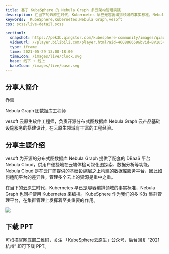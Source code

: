 ```yaml
---
title: 基于 KubeSphere 的 Nebula Graph 多云架构管理实践
description: 在当下的云原生时代，Kubernetes 早已是容器编排领域的事实标准，Nebula Graph 也同样使用 Kubernetes 来编排，KubeSphere 作为我们的多 K8s 集群管理平台，在集群管理上发挥着至关重要的作用。
keywords:  KubeSphere,Kubernetes,Nebula Graph,vesoft
css: scss/live-detail.scss

section1:
  snapshot: https://pek3b.qingstor.com/kubesphere-community/images/qiaolei-hangzhou.jpeg
  videoUrl: //player.bilibili.com/player.html?aid=460886659&bvid=BV1u5411M7hr&cid=347153258&page=1&high_quality=1
  type: iframe
  time: 2021-05-29 13:00-18:00
  timeIcon: /images/live/clock.svg
  base: 线下 + 线上
  baseIcon: /images/live/base.svg
---
```


## 分享人简介

乔雷

Nebula Graph 图数据库工程师

vesoft 云原生软件工程师，负责开源分布式图数据库 Nebula Graph 云产品基础设施服务的搭建设计，在云原生领域有丰富的工程经验。

## 分享主题介绍

vesoft 为开源的分布式图数据库 Nebula Graph 提供了配套的 DBaaS 平台 Nebula Cloud，供用户便捷地在云端体检可视化图探索、数据分析等功能。Nebula Cloud 是在云厂商提供的基础设施层之上构建的数据库服务平台，因此如何适配平台的差异性，管理多个云上的资源是重中之重。

在当下的云原生时代，Kubernetes 早已是容器编排领域的事实标准，Nebula Graph 也同样使用 Kubernetes 来编排。KubeSphere 作为我们的多 K8s 集群管理平台，在集群管理上发挥着至关重要的作用。

![](https://pek3b.qingstor.com/kubesphere-community/images/hangzhouposter-2.png)

## 下载 PPT

可扫描官网底部二维码，关注 「KubeSphere云原生」公众号，后台回复 “2021 杭州” 即可下载 PPT。
